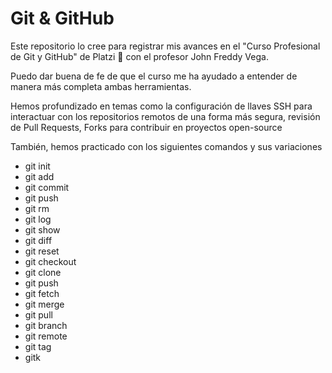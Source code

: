 # Git & GitHub
Este repositorio lo cree para registrar mis avances en el "Curso Profesional de Git y GitHub" de Platzi 💚 con el profesor John Freddy Vega.

Puedo dar buena de fe de que el curso me ha ayudado a entender de manera más completa ambas herramientas.

Hemos profundizado en temas como la configuración de llaves SSH para interactuar con los repositorios remotos de una forma más segura, revisión de Pull Requests, Forks para contribuir en proyectos open-source

También, hemos practicado con los siguientes comandos y sus variaciones
- git init
- git add
- git commit
- git push
- git rm
- git log
- git show
- git diff
- git reset
- git checkout
- git clone
- git push
- git fetch
- git merge
- git pull
- git branch
- git remote
- git tag
- gitk